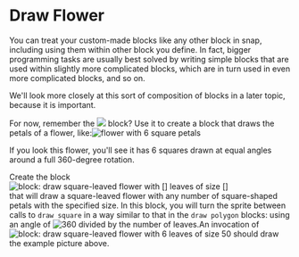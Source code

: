 # Draw Flower

You can treat your custom-made blocks like any other block in snap, including using them within other block you define. In fact, bigger programming tasks are usually best solved by writing simple blocks that are used within slightly more complicated blocks, which are in turn used in even more complicated blocks, and so on.

We'll look more closely at this sort of composition of blocks in a later topic, because it is important.

For now, remember the ![](https://beautyjoy.github.io/bjc-r/img/blocks/draw-square-empty-parameter.png) block? Use it to create a block that draws the petals of a flower, like:![flower with 6 square petals](https://beautyjoy.github.io/bjc-r/img/drawing/flower-with-6-square-petals.png)

If you look this flower, you'll see it has 6 squares drawn at equal angles around a full 360-degree rotation.

Create the block  
![block: draw square-leaved flower with \[\] leaves of size \[\]](https://beautyjoy.github.io/bjc-r/img/drawing/draw-square-leaved-flower-empty-paramters.png)  
that will draw a square-leaved flower with any number of square-shaped petals with the specified size. In this block, you will turn the sprite between calls to `draw square` in a way similar to that in the `draw polygon` blocks: using an angle of ![360 divided by the number of leaves](https://beautyjoy.github.io/bjc-r/img/drawing/calculating-turn-angle-for-draw-flower.png).An invocation of ![block: draw square-leaved flower with 6 leaves of size 50](https://beautyjoy.github.io/bjc-r/img/drawing/draw-square-leaved-flower-6-50-parameters.png) should draw the example picture above.

